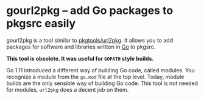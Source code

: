 gourl2pkg – add Go packages to pkgsrc easily
============================================

gourl2pkg is a tool similar to [pkgtools/url2pkg](http://pkgsrc.se/pkgtools/url2pkg). It allows you to add packages for software and libraries written in [Go](http://golang.org) to pkgsrc.

**This tool is obsolete. It was useful for `GOPATH` style builds.**

Go 1.11 introduced a different way of building Go code, called modules. You recognize a module from the `go.mod` file at the top level. Today, module builds are the only sensible way of building Go code. This tool is not needed for modules, `url2pkg` does a decent job on them.
